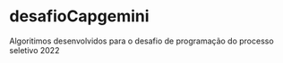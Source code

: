 # desafioCapgemini
Algoritimos desenvolvidos para o desafio de programação do processo seletivo 2022
